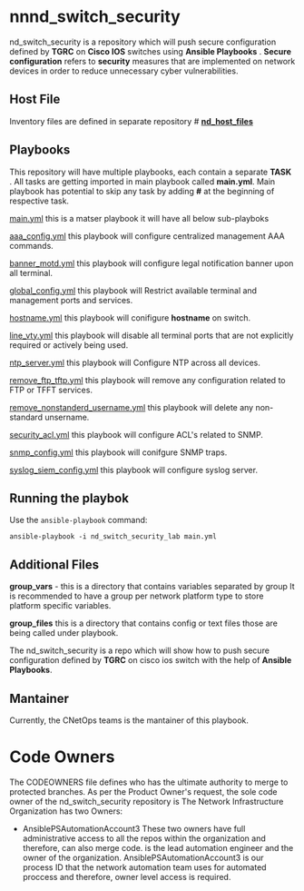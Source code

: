# nnnd_switch_security
nd_switch_security is a repository which will push secure configuration defined by **TGRC** on **Cisco IOS** switches using  **Ansible Playbooks** . 
**Secure configuration** refers to **security** measures that are implemented on network devices in order to reduce unnecessary cyber vulnerabilities.

## Host File

Inventory files are defined in separate repository # **[nd_host_files](https://git.cglcloud.com/NetworkInfrastructure/nd_host_files)** 

## Playbooks

This repository will have multiple playbooks, each contain a separate **TASK** . 
All tasks are getting imported in main playbook called **main.yml**.
Main playbook has potential to skip any task by adding **#** at the beginning of respective task.

[main.yml](https://git.cglcloud.com/NetworkInfrastructure/nd_switch_security/blob/test/main.yml "main.yml") this is a matser playbook it will have all below sub-playboks

[aaa_config.yml](https://git.cglcloud.com/NetworkInfrastructure/nd_switch_security/blob/test/aaa_config.yml "aaa_config.yml") this playbook will configure centralized management AAA commands.

[banner_motd.yml](https://git.cglcloud.com/NetworkInfrastructure/nd_switch_security/blob/test/banner_motd.yml "banner_motd.yml") this playbook will configure legal notification banner upon all terminal.

[global_config.yml](https://git.cglcloud.com/NetworkInfrastructure/nd_switch_security/blob/test/global_config.yml "global_config.yml") this playbook will Restrict available terminal and management ports and services.

[hostname.yml](https://git.cglcloud.com/NetworkInfrastructure/nd_switch_security/blob/test/hostname.yml "hostname.yml") this playbook will conifigure **hostname** on switch.

[line_vty.yml](https://git.cglcloud.com/NetworkInfrastructure/nd_switch_security/blob/test/line_vty.yml "line_vty.yml") this playbook will disable all terminal ports that are not explicitly required or actively being used.

[ntp_server.yml](https://git.cglcloud.com/NetworkInfrastructure/nd_switch_security/blob/test/ntp_server.yml "ntp_server.yml") this playbook will Configure NTP across all devices.

[remove_ftp_tftp.yml](https://git.cglcloud.com/NetworkInfrastructure/nd_switch_security/blob/test/remove_ftp_tftp.yml "remove_ftp_tftp.yml") this playbook will remove any configuration related to FTP or TFFT services.

[remove_nonstanderd_username.yml](https://git.cglcloud.com/NetworkInfrastructure/nd_switch_security/blob/test/remove_nonstanderd_username.yml "remove_nonstanderd_username.yml") this playbook will delete any non-standard unsername.

[security_acl.yml](https://git.cglcloud.com/NetworkInfrastructure/nd_switch_security/blob/test/security_acl.yml "security_acl.yml") this playbook will configure ACL's related to SNMP.

[snmp_config.yml](https://git.cglcloud.com/NetworkInfrastructure/nd_switch_security/blob/test/snmp_config.yml "snmp_config.yml") this playbook will conifgure SNMP traps.

[syslog_siem_config.yml](https://git.cglcloud.com/NetworkInfrastructure/nd_switch_security/blob/test/syslog_siem_config.yml "syslog_siem_config.yml") this playbook will configure syslog server.

## Running the playbok

Use the `ansible-playbook` command:
```
ansible-playbook -i nd_switch_security_lab main.yml
```

## Additional Files

**group_vars** - this is a directory that contains variables separated by group  It is recommended to have a group per network platform type to store platform specific variables.

**group_files** this is a directory that contains config or text files those are being called under playbook.

The nd_switch_security is a repo which will show how to push secure configuration defined by **TGRC** on cisco ios switch with the help of  **Ansible Playbooks**.

## Mantainer

Currently, the CNetOps teams is the mantainer of this playbook.

# Code Owners

The CODEOWNERS file defines who has the ultimate authority to merge to protected branches.
As per the Product Owner's request, the sole code owner of the nd_switch_security repository is 
The Network Infrastructure Organization has two Owners:
* AnsiblePSAutomationAccount3
These two owners have full administrative access to all the repos within the organization and therefore, can also merge code.
 is the lead automation engineer and the owner of the organization.
AnsiblePSAutomationAccount3 is our process ID that the network automation team uses for automated proccess and therefore, owner level access is required.